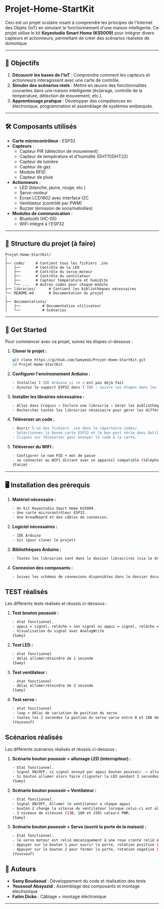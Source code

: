 # Projet-Home-StartKit

Ceci est un projet scolaire visant à comprendre les principes de l'Internet des Objets (IoT) en simulant le fonctionnement d'une maison intelligente. Ce projet utilise le kit **Keyestudio Smart Home (KS5009)** pour intégrer divers capteurs et actionneurs, permettant de créer des scénarios réalistes de domotique.

---

## 🚀 Objectifs
1. **Découvrir les bases de l'IoT** : Comprendre comment les capteurs et actionneurs interagissent avec une carte de contrôle.
2. **Simuler des scénarios réels** : Mettre en œuvre des fonctionnalités courantes dans une maison intelligente (éclairage, contrôle de la température, détection de mouvement, etc.).
3. **Apprentissage pratique** : Développer des compétences en électronique, programmation et assemblage de systèmes embarqués.

---

## 🛠️ Composants utilisés
- **Carte microcontrôleur** : ESP32
- **Capteurs** :
  - Capteur PIR (détection de mouvement)
  - Capteur de température et d'humidité (DHT11/DHT22)
  - Capteur de lumière
  - Capteur de gaz
  - Module RFID
  - Capteur de pluie
- **Actionneurs** :
  - LED (blanche, jaune, rouge, etc.)
  - Servo-moteur
  - Écran LCD1602 avec interface I2C
  - Ventilateur (contrôlé par PWM)
  - Buzzer (émission de sons/mélodies)
- **Modules de communication** :
  - Bluetooth (HC-05)
  - WiFi intégré à l'ESP32

---

## 📂 Structure du projet (à faire)
```
Projet-Home-StartKit/
│
├── code/     # Contient tous les fichiers .ino
│   ├──       # Contrôle de la LED
│   ├──       # Contrôle du servo-moteur
│   ├──       # Contrôle du ventilateur
│   ├──       # Capteur température et humidité
│   └── ...   # Autres codes pour chaque module
├── libraries/      # Contient les bibliothèques nécessaires
└── README.md       # Documentation du projet
│
├── documentations/
│   ├──          # Documentation utilisateur
│   └──          # Scénarios
```

---

## 🚦 Get Started
Pour commencer avec ce projet, suivez les étapes ci-dessous :

1. **Cloner le projet :**
   ```bash
   git clone https://github.com/SamymaS/Projet-Home-StartKit.git
   cd Projet-Home-StartKit

2. **Configurer l'environnement Arduino :**
   ```bash
   - Installez l'IDE Arduino si ce n'est pas déjà fait
   - Ajoutez le support ESP32 dans l'IDE : suivre les étapes dans les fichiers de documentations

3. **Installer les librairies nécessaires :**
    ```bash
    - Allez dans Croquis > Inclure une librairie > Gérer les bibliothèques.
    - Recherchez toutes les librairies nécessaire pour gérer les différents modules et capteurs (voir dossier librairies)

4. **Téléverser un code :**
    ```bash
    - Ouvrir l'un des fichiers .iso dans le répertoire codes/.
    - Sélectionnez la bonne carte ESP32 et le bon port série dans Outils > Type de carte et Outils > Port.
    - Cliquez sur Téléverser pour envoyer le code à la carte.

5. **Téléverser du WIFI :**
    ```bash
    - Configurer le nom PID + mot de passe
    - se connecter au WIFI distant avec un appareil compatible (téléphone)
    (Fatim)
---

## 🖥️ Installation des prérequis

1. **Matériel nécessaire :**
    ```bash
    - Un kit Keyestudio Smart Home KS5009.
    - Une carte microcontrôleur ESP32.
    - Une breadboard et des câbles de connexion.
2. **Logiciel nécessaires :**
    ```bash
    - IDE Arduino
    - Git (pour cloner le projet)

3. **Bibliothèques Arduino :**
    ```bash
    - Toutes les librairies sont dans le dossier librairires (via le dropbox)

4. **Connexion des composants :**
    ```bash
    - Suivez les schémas de connexions disponibles dans le dossier documentations 


## TEST réalisés 
Les différents tests réalisés et réussis ci-dessous :
1. **Test bouton poussoir :**
    ```bash
    - état fonctionnel.
    - appui = signal, relâche = non signal ou appui = signal, relâche = signal différent
    - Visualisation du signal avec AnalogWrite
    (Samy)

2. **Test LED :**
    ```bash
    - état fonctionnel
    - délai allumer/éteindre de 1 seconde
    (Samy)

3. **Test ventilateur :**
    ```bash
    - état fonctionnel
    - délai allumer/éteindre de 2 seconde
    (Samy)

4. **Test servo :**
    ```bash
    - état fonctionnel
    - loop + délai de variation de position du servo
    - toutes les 2 secondes la postion du servo varie entre 0 et 180 degré puis de 180 à 0
    (Youssouf)


## Scénarios réalisés 
Les différents scénarios réalisés et réussis ci-dessous :
1. **Scénario bouton poussoir + allumage LED (interrupteur) :**
    ```bash
    - Etat fonctionnel.
    - Signal ON/OFF, si signal envoyé par appui bouton poussoir -> allumer la LED. Si bouton relâcher -> eteindre LED
    - Si bouton allumer alors faire clignoter la LED pendant 3 secondes avec un delai
    (Samy)

2. **Scénario bouton poussoir + Ventilateur :**
    ```bash
    - Etat fonctionnel.
    - Signal ON/OFF, Allumer le ventilateur a chaque appui
    - bouton 2 change la vitesse du ventilateur lorsque celui-ci est allumé
    - 3 niveaux de vitesses (130, 180 et 230) valeurs PWM.
    (Samy)
3. **Scénario bouton poussoir + Servo (ouvrir la porte de la maison) :**
    ```bash
    - Etat fonctionnel.
    - le servo moteur est relié mécaniquement à une roue cranté relié elle même à une porte
    - Appuyer sur le bouton 1 pour ouvrir la porte, rotation positive (0->180)
    - Appuyer sur le bouton 2 pour fermer la porte, rotation négative (180->0)
    (Youssouf)

## 🤝 Auteurs
- **Samy Boudaoud** : Développement du code et réalisation des tests
- **Youssouf Abayazid** : Assemblage des composants et montage électronique
- **Fatim Dicko** : Câblage + montage éléctronique

---

